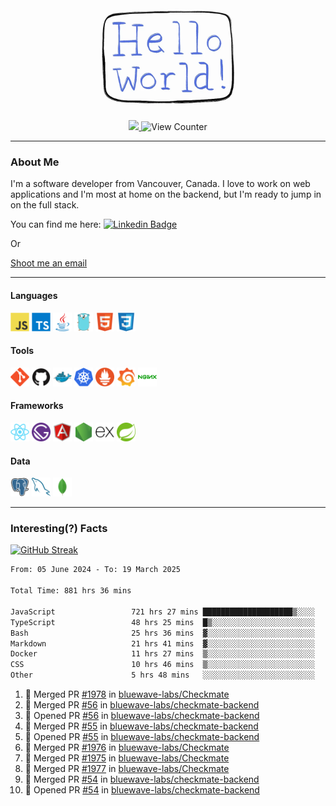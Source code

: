 <div align="center">
    <img src="./img/hello_world.webp" height="200px" width="">
    <div>
        <a href="https://www.linkedin.com/in/ajhollid">
            <img src="https://img.shields.io/badge/LinkedIn-blue"/>
        </a>
        <img src="https://komarev.com/ghpvc/?username=ajhollid&color=yellow" alt="View Counter">
    </div>
</div>

---

### About Me

I'm a software developer from Vancouver, Canada. I love to work on web applications and I'm most at home on the backend, but I'm ready to jump in on the full stack.

You can find me here: [![Linkedin Badge](https://img.shields.io/badge/-ajhollid-blue?style=flat&logo=Linkedin&logoColor=white)](https://www.linkedin.com/in/ajhollid)

Or

[Shoot me an email](mailto:ajhollid@gmail.com)

---

#### Languages

<div>
    <img src="./img/devicons/javascript-original.svg" width=30 height=30 alt="JavaScript">
    <img src="/img/devicons/typescript-original.svg" width=30 height=30 alt="TypeScript">
    <img src="./img/devicons/java-original.svg" width=30 height=30 alt="Java">
    <img src="./img/devicons/go-original.svg" width=30 height=30 alt="Golang">
    <img src="./img/devicons/html5-original.svg" width=30 height=30 alt="HTML 5">
    <img src="./img/devicons/css3-original.svg" width=30 height=30 alt="CSS 3">
</div>

#### Tools

<div>
    <img src="./img/devicons/git-original.svg" width=30 height=30 alt="Git">
    <img src="./img/devicons/github-original.svg" width=30 height=30 alt="Github">
    <img src="./img/devicons/docker-original.svg" width=30 
    height=30 alt="Docker">
    <img src="./img/devicons/kubernetes-original.svg" width=30 height=30 alt="K8">
    <img src="./img/devicons/prometheus-original.svg" width=30 height=30 alt="Prometheus">
    <img src="./img/devicons/grafana-original.svg" width=30 height=30 alt="Grafana">
    <img src="./img/devicons/nginx-original.svg" width=30 height=30 alt="Nginx">
</div>

#### Frameworks

<div>
    <img src="./img/devicons/react-original.svg" width=30 height=30 alt="React">
    <img src="./img/devicons/gatsby-original.svg" width=30 height=30 alt="Gatsby">
    <img src="./img/devicons/angularjs-original.svg" width=30 height=30 alt="AngularJS">
    <img src="./img/devicons/nodejs-original.svg" width=30 height=30 alt="NodeJS">
    <img src="./img/devicons/express-original.svg" width=30 height=30 alt="Express">
    <img src="./img/devicons/spring-original.svg" width=30 height=30 alt="Spring">
</div>

#### Data

<div>
    <img src="./img/devicons/postgresql-original.svg" width=30 height=30 alt="Postgresql">
    <img src="./img/devicons/mysql-original.svg" width=30 height=30 alt="Mysql">
    <img src="./img/devicons/mongodb-original.svg" width=30 height=30 alt="MongoDB">
</div>

---

### Interesting(?) Facts

[![GitHub Streak](http://github-readme-streak-stats.herokuapp.com?user=ajhollid)](https://git.io/streak-stats)

 <!--START_SECTION:waka-->

```txt
From: 05 June 2024 - To: 19 March 2025

Total Time: 881 hrs 36 mins

JavaScript                 721 hrs 27 mins ████████████████████▒░░░░   81.30 %
TypeScript                 48 hrs 25 mins  █▒░░░░░░░░░░░░░░░░░░░░░░░   05.46 %
Bash                       25 hrs 36 mins  ▓░░░░░░░░░░░░░░░░░░░░░░░░   02.89 %
Markdown                   21 hrs 41 mins  ▓░░░░░░░░░░░░░░░░░░░░░░░░   02.44 %
Docker                     11 hrs 27 mins  ▒░░░░░░░░░░░░░░░░░░░░░░░░   01.29 %
CSS                        10 hrs 46 mins  ▒░░░░░░░░░░░░░░░░░░░░░░░░   01.21 %
Other                      5 hrs 48 mins   ░░░░░░░░░░░░░░░░░░░░░░░░░   00.66 %
```

<!--END_SECTION:waka-->


<!--START_SECTION:activity-->
1. 🎉 Merged PR [#1978](https://github.com/bluewave-labs/Checkmate/pull/1978) in [bluewave-labs/Checkmate](https://github.com/bluewave-labs/Checkmate)
2. 🎉 Merged PR [#56](https://github.com/bluewave-labs/checkmate-backend/pull/56) in [bluewave-labs/checkmate-backend](https://github.com/bluewave-labs/checkmate-backend)
3. 💪 Opened PR [#56](https://github.com/bluewave-labs/checkmate-backend/pull/56) in [bluewave-labs/checkmate-backend](https://github.com/bluewave-labs/checkmate-backend)
4. 🎉 Merged PR [#55](https://github.com/bluewave-labs/checkmate-backend/pull/55) in [bluewave-labs/checkmate-backend](https://github.com/bluewave-labs/checkmate-backend)
5. 💪 Opened PR [#55](https://github.com/bluewave-labs/checkmate-backend/pull/55) in [bluewave-labs/checkmate-backend](https://github.com/bluewave-labs/checkmate-backend)
6. 🎉 Merged PR [#1976](https://github.com/bluewave-labs/Checkmate/pull/1976) in [bluewave-labs/Checkmate](https://github.com/bluewave-labs/Checkmate)
7. 🎉 Merged PR [#1975](https://github.com/bluewave-labs/Checkmate/pull/1975) in [bluewave-labs/Checkmate](https://github.com/bluewave-labs/Checkmate)
8. 🎉 Merged PR [#1977](https://github.com/bluewave-labs/Checkmate/pull/1977) in [bluewave-labs/Checkmate](https://github.com/bluewave-labs/Checkmate)
9. 🎉 Merged PR [#54](https://github.com/bluewave-labs/checkmate-backend/pull/54) in [bluewave-labs/checkmate-backend](https://github.com/bluewave-labs/checkmate-backend)
10. 💪 Opened PR [#54](https://github.com/bluewave-labs/checkmate-backend/pull/54) in [bluewave-labs/checkmate-backend](https://github.com/bluewave-labs/checkmate-backend)
<!--END_SECTION:activity-->
